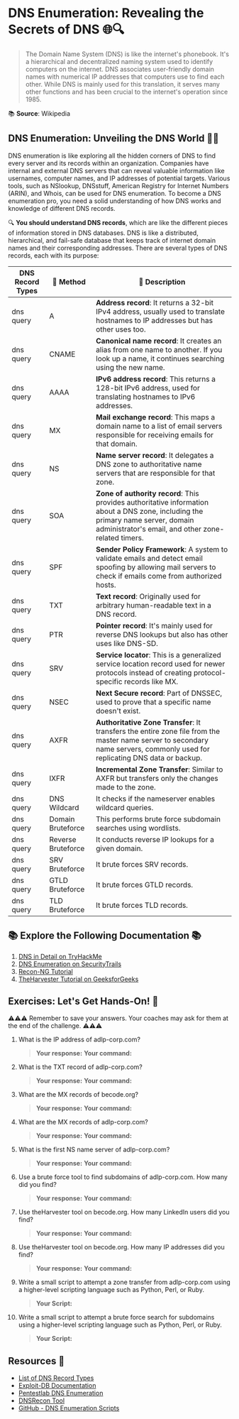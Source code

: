 # DNS Enumeration: Revealing the Secrets of DNS 🌐🔍

> The Domain Name System (DNS) is like the internet's phonebook. It's a hierarchical and decentralized naming system used to identify computers on the internet. DNS associates user-friendly domain names with numerical IP addresses that computers use to find each other. While DNS is mainly used for this translation, it serves many other functions and has been crucial to the internet's operation since 1985.

📚 **Source**: Wikipedia

## DNS Enumeration: Unveiling the DNS World 🕵️‍♂️

DNS enumeration is like exploring all the hidden corners of DNS to find every server and its records within an organization. Companies have internal and external DNS servers that can reveal valuable information like usernames, computer names, and IP addresses of potential targets. Various tools, such as NSlookup, DNSstuff, American Registry for Internet Numbers (ARIN), and Whois, can be used for DNS enumeration. To become a DNS enumeration pro, you need a solid understanding of how DNS works and knowledge of different DNS records.

🔍 **You should understand DNS records**, which are like the different pieces of information stored in DNS databases. DNS is like a distributed, hierarchical, and fail-safe database that keeps track of internet domain names and their corresponding addresses. There are several types of DNS records, each with its purpose:

| **DNS Record Types** | 🧰 **Method** | 📝 **Description** |
| --------------------- | --------------- | ------------------- |
| dns query | A | **Address record**: It returns a 32-bit IPv4 address, usually used to translate hostnames to IP addresses but has other uses too. |
| dns query | CNAME | **Canonical name record**: It creates an alias from one name to another. If you look up a name, it continues searching using the new name. |
| dns query | AAAA | **IPv6 address record**: This returns a 128-bit IPv6 address, used for translating hostnames to IPv6 addresses. |
| dns query | MX | **Mail exchange record**: This maps a domain name to a list of email servers responsible for receiving emails for that domain. |
| dns query | NS | **Name server record**: It delegates a DNS zone to authoritative name servers that are responsible for that zone. |
| dns query | SOA | **Zone of authority record**: This provides authoritative information about a DNS zone, including the primary name server, domain administrator's email, and other zone-related timers. |
| dns query | SPF | **Sender Policy Framework**: A system to validate emails and detect email spoofing by allowing mail servers to check if emails come from authorized hosts. |
| dns query | TXT | **Text record**: Originally used for arbitrary human-readable text in a DNS record. |
| dns query | PTR | **Pointer record**: It's mainly used for reverse DNS lookups but also has other uses like DNS-SD. |
| dns query | SRV | **Service locator**: This is a generalized service location record used for newer protocols instead of creating protocol-specific records like MX. |
| dns query | NSEC | **Next Secure record**: Part of DNSSEC, used to prove that a specific name doesn't exist. |
| dns query | AXFR | **Authoritative Zone Transfer**: It transfers the entire zone file from the master name server to secondary name servers, commonly used for replicating DNS data or backup. |
| dns query | IXFR | **Incremental Zone Transfer**: Similar to AXFR but transfers only the changes made to the zone. |
| dns query | DNS Wildcard | It checks if the nameserver enables wildcard queries. |
| dns query | Domain Bruteforce | This performs brute force subdomain searches using wordlists. |
| dns query | Reverse Bruteforce | It conducts reverse IP lookups for a given domain. |
| dns query | SRV Bruteforce | It brute forces SRV records. |
| dns query | GTLD Bruteforce | It brute forces GTLD records. |
| dns query | TLD Bruteforce | It brute forces TLD records. |

## 📚 Explore the Following Documentation 📚

1. [DNS in Detail on TryHackMe](https://tryhackme.com/room/dnsindetail)
2. [DNS Enumeration on SecurityTrails](https://securitytrails.com/blog/dns-enumeration)
3. [Recon-NG Tutorial](https://hackertarget.com/recon-ng-tutorial/)
4. [TheHarvester Tutorial on GeeksforGeeks](https://www.geeksforgeeks.org/python-theharvester-how-to-use-it/)

## Exercises: Let's Get Hands-On! 💪

⚠️⚠️⚠️ Remember to save your answers. Your coaches may ask for them at the end of the challenge. ⚠️⚠️⚠️

1. What is the IP address of adlp-corp.com?
    > **Your response:** 
    > **Your command:** 

2. What is the TXT record of adlp-corp.com?
    > **Your response:** 
    > **Your command:** 

3. What are the MX records of becode.org?
    > **Your response:** 
    > **Your command:** 

4. What are the MX records of adlp-corp.com?
    > **Your response:** 
    > **Your command:** 

5. What is the first NS name server of adlp-corp.com?
    > **Your response:** 
    > **Your command:** 

6. Use a brute force tool to find subdomains of adlp-corp.com. How many did you find?
    > **Your response:** 
    > **Your command:** 

7. Use theHarvester tool on becode.org. How many LinkedIn users did you find?
    > **Your response:** 
    > **Your command:** 

8. Use theHarvester tool on becode.org. How many IP addresses did you find?
    > **Your response:** 
    > **Your command:** 

9. Write a small script to attempt a zone transfer from adlp-corp.com using a higher-level scripting language such as Python, Perl, or Ruby.
    > **Your Script:** 

10. Write a small script to attempt a brute force search for subdomains using a higher-level scripting language such as Python, Perl, or Ruby.
    > **Your Script:** 

## Resources 📖

- [List of DNS Record Types](https://en.wikipedia.org/wiki/List_of_DNS_record_types)
- [Exploit-DB Documentation](https://www.exploit-db.com/docs/12389.pdf)
- [Pentestlab DNS Enumeration](https://pentestlab.blog/tag/dns-enumeration/)
- [DNSRecon Tool](http://tools.kali.org/information-gathering/dnsrecon)
- [GitHub - DNS Enumeration Scripts](https://github.com/nixawk/ig/)
